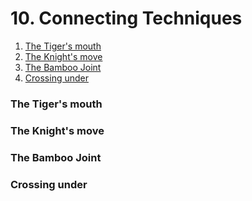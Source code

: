 # 10. Connecting Techniques

1. [The Tiger's mouth](10.-connecting-techniques.md#the-tigers-mouth)
2. [The Knight's move](10.-connecting-techniques.md#the-knights-move)
3. [The Bamboo Joint](10.-connecting-techniques.md#the-bamboo-joint)
4. [Crossing under](10.-connecting-techniques.md#crossing-under)

### The Tiger's mouth

### The Knight's move

### The Bamboo Joint

### Crossing under




